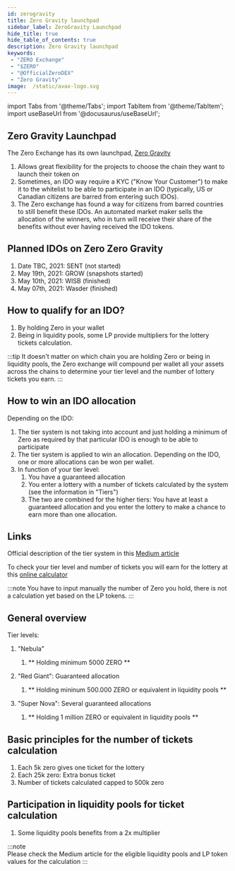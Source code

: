 ```yaml
---
id: zerogravity
title: Zero Gravity launchpad
sidebar_label: ZeroGravity Launchpad
hide_title: true
hide_table_of_contents: true
description: Zero Gravity launchpad
keywords:
 - "ZERO Exchange"
 - "$ZERO"
 - "@OfficialZeroDEX"
 - "Zero Gravity"
image:  /static/avax-logo.svg
---
```


import Tabs from '@theme/Tabs';
import TabItem from '@theme/TabItem';
import useBaseUrl from '@docusaurus/useBaseUrl';

## Zero Gravity Launchpad

The Zero Exchange has its own launchpad, [Zero Gravity](https://medium.com/@OfficialZeroDex/introducing-the-zerogravity-launchpad-61fd8f751918)
	  
1. Allows great flexibility for the projects to choose the chain they want to launch their token on
1. Sometimes, an IDO way require a KYC ("Know Your Customer") to make it to the whitelist to be able to participate in an IDO (typically, US or Canadian citizens are barred from entering such IDOs).  
1. The Zero exchange has found a way for citizens from barred countries to still benefit these IDOs. An automated market maker sells the allocation of the winners, who in turn will receive their share of the benefits without ever having received the IDO tokens.

## Planned IDOs on Zero Zero Gravity

1. Date TBC, 2021: SENT (not started)
1. May 19th, 2021: GROW (snapshots started)
1. May 10th, 2021: WISB (finished)
1. May 07th, 2021: Wasder (finished)

## How to qualify for an IDO?

1. By holding Zero in your wallet
1. Being in liquidity pools, some LP provide multipliers for the lottery tickets calculation. 

:::tip
It doesn't matter on which chain you are holding Zero or being in liquidity pools, the Zero exchange will compound per wallet all your assets across the chains to determine your tier level and the number of lottery tickets you earn.
:::

## How to win an IDO allocation
      
Depending on the IDO:

1. The tier system is not taking into account and just holding a minimum of Zero as required by that particular IDO is enough to be able to participate
1. The tier system is applied to win an allocation. Depending on the IDO, one or more allocations can be won per wallet.
1. In function of your tier level:
	1. You have a guaranteed allocation
    1. You enter a lottery with a number of tickets calculated by the system (see the information in "Tiers")
    1. The two are combined for the higher tiers: You have at least a guaranteed allocation and you enter the lottery to make a chance to earn more than one allocation.


## Links 

Official description of the tier system in this [Medium article](https://medium.com/@OfficialZeroDex/introducing-the-zerogravity-launchpad-61fd8f751918)

To check your tier level and number of tickets you will earn for the lottery at this [online calculator](https://codesandbox.io/s/cu4qr?file=/src/App.tsx)

:::note
You have to input manually the number of Zero you hold, there is not a calculation yet based on the LP tokens.
:::

## General overview
      
Tier levels:
      
1. "Nebula"
	1. ** Holding minimum 5000 ZERO **
      
1. "Red Giant": Guaranteed allocation
  
	1. ** Holding mininum 500.000 ZERO or equivalent in liquidity pools **
      
1. "Super Nova": Several guaranteed allocations
      
	1. ** Holding 1 million ZERO or equivalent in liquidity pools **

## Basic principles for the number of tickets calculation
      
1. Each 5k zero gives one ticket for the lottery
1. Each 25k zero: Extra bonus ticket
1. Number of tickets calculated capped to 500k zero

## Participation in liquidity pools for ticket calculation
      
1. Some liquidity pools benefits from a 2x multiplier

:::note      
Please check the Medium article for the eligible liquidity pools and LP token values for the calculation
:::